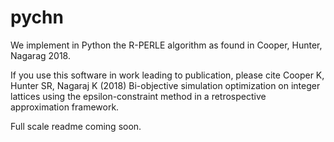 # pychn

We implement in Python the R-PERLE algorithm as found in Cooper, Hunter, Nagarag 2018.

If you use this software in work leading to publication, please cite
Cooper K, Hunter SR, Nagaraj K (2018) Bi-objective simulation optimization on integer lattices using the epsilon-constraint method in a retrospective approximation framework.

Full scale readme coming soon.
